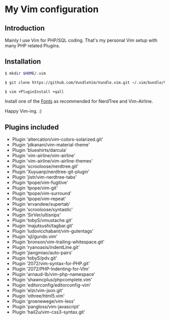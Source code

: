 # My Vim configuration

## Introduction
Mainly I use Vim for PHP/SQL coding.
That's my personal Vim setup with many PHP related Plugins.

## Installation
```bash
$ mkdir $HOME/.vim
```

```bash
$ git clone https://github.com/VundleVim/Vundle.vim.git ~/.vim/bundle/Vundle.vim
```

```bash
$ vim +PluginInstall +qall
```
Install one of the [Fonts](https://github.com/ryanoasis/nerd-fonts.git) as recommended for NerdTree and Vim-Airline.

Happy Vim-ing. :)

## Plugins included
* Plugin 'altercation/vim-colors-solarized.git'
* Plugin 'jdkanani/vim-material-theme'
* Plugin 'blueshirts/darcula'
* Plugin 'vim-airline/vim-airline'
* Plugin 'vim-airline/vim-airline-themes'
* Plugin 'scrooloose/nerdtree.git'
* Plugin 'Xuyuanp/nerdtree-git-plugin'
* Plugin 'jistr/vim-nerdtree-tabs'
* Plugin 'tpope/vim-fugitive'
* Plugin 'tpope/vim-git'
* Plugin 'tpope/vim-surround'
* Plugin 'tpope/vim-repeat'
* Plugin 'ervandew/supertab'
* Plugin 'scrooloose/syntastic'
* Plugin 'SirVer/ultisnips'
* Plugin 'tobyS/vmustache.git'
* Plugin 'majutsushi/tagbar.git'
* Plugin 'ludovicchabant/vim-gutentags'
* Plugin 'sjl/gundo.vim'
* Plugin 'bronson/vim-trailing-whitespace.git'
* Plugin 'ryanoasis/indentLine.git'
* Plugin 'jiangmiao/auto-pairs'
* Plugin 'tobyS/pdv.git'
* Plugin '2072/vim-syntax-for-PHP.git'
* Plugin '2072/PHP-Indenting-for-VIm'
* Plugin 'arnaud-lb/vim-php-namespace'
* Plugin 'shawncplus/phpcomplete.vim'
* Plugin 'editorconfig/editorconfig-vim'
* Plugin 'elzr/vim-json.git'
* Plugin 'othree/html5.vim'
* Plugin 'groenewege/vim-less'
* Plugin 'pangloss/vim-javascript'
* Plugin 'hail2u/vim-css3-syntax.git'
